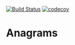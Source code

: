 [![Build Status](https://travis-ci.com/akropivko/mavenci.svg?branch=master)](https://travis-ci.com/akropivko/mavenci) 
[![codecov](https://codecov.io/gh/akropivko/mavenci/branch/master/graph/badge.svg?token=S4BA22FOHU)](https://codecov.io/gh/akropivko/mavenci)


# Anagrams
